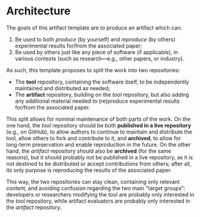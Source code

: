 # Architecture

The goals of this artifact template are to produce an artifact which can:

1. Be used to both _produce_ (by yourself) and _reproduce_ (by others) experimental results for/from
   the associated paper;
2. Be used by others just like any piece of software (if applicable), in various contexts (such as
   research—e.g., other papers, or industry).

As such, this template proposes to split the work into two repositories:

- The **tool** repository, containing the software itself, to be independently maintained and
  distributed as needed;
- The **artifact** repository, building on the _tool_ repository, but also adding any additional
  material needed to (re)produce experimental results for/from the associated paper.

This split allows for nominal maintenance of both parts of the work. On the one hand, the _tool_
repository should be both **published in a live repository** (e.g., on GitHub), to allow authors to
continue to maintain and distribute the tool, allow others to fork and contribute to it, and
**archived**, to allow for long-term preservation and enable reproduction in the future. On the
other hand, the _artifact_ repository should also be **archived** (for the same reasons), but it
should probably not be published in a live repository, as it is not destined to be distributed or
accept contributions from others; after all, its only purpose is reproducing the results of the
associated paper.

This way, the two repositories can stay clean, containing only relevant content, and avoiding
confusion regarding the two main "target groups": developers or researchers modifying the tool are
probably only interested in the _tool_ repository, while artifact evaluators are probably only
interested in the _artifact_ repository.
